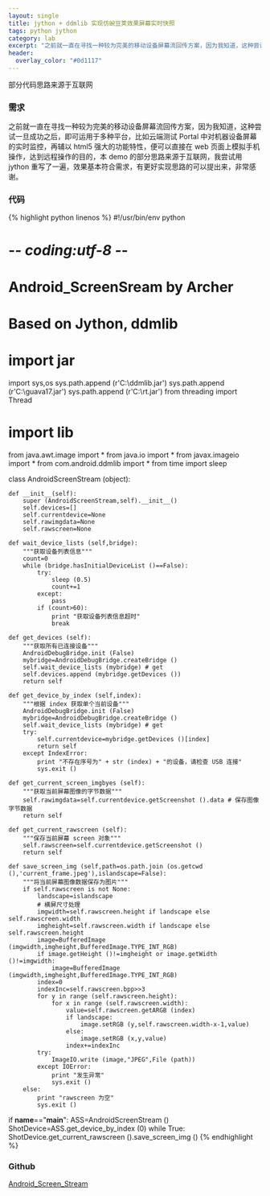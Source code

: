 ```yaml
---
layout: single
title: jython + ddmlib 实现仿豌豆荚效果屏幕实时快照
tags: python jython
category: lab
excerpt: "之前就一直在寻找一种较为完美的移动设备屏幕流回传方案，因为我知道，这种尝试一旦成功之后，即可运用于多种平台，比如云端测试 Portal 中对机器设备屏幕的实时监控，再辅以 html5 强大的功能特性，便可以直接在 web 页面上模拟手机操作，达到远程操作的目的，本 demo 的部分思路来源于互联网，我尝试用 jython 重写了一遍，效果基本符合需求，有更好实现思路的可以提出来，非常感谢。"
header:
  overlay_color: "#0d1117"
---
```


部分代码思路来源于互联网

### 需求

之前就一直在寻找一种较为完美的移动设备屏幕流回传方案，因为我知道，这种尝试一旦成功之后，即可运用于多种平台，比如云端测试 Portal 中对机器设备屏幕的实时监控，再辅以 html5 强大的功能特性，便可以直接在 web 页面上模拟手机操作，达到远程操作的目的，本 demo 的部分思路来源于互联网，我尝试用 jython 重写了一遍，效果基本符合需求，有更好实现思路的可以提出来，非常感谢。

### 代码

{% highlight python linenos %}
#!/usr/bin/env python
# -*- coding:utf-8 -*-
# Android_ScreenSream by Archer
# Based on Jython, ddmlib

# import jar
import sys,os
sys.path.append (r'C:\\ddmlib.jar')
sys.path.append (r'C:\\guava17.jar')
sys.path.append (r'C:\\rt.jar')
from threading import Thread

# import lib
from java.awt.image import *
from java.io import *
from javax.imageio import *
from com.android.ddmlib import *
from time import sleep

class AndroidScreenStream (object):

    def __init__(self):
        super (AndroidScreenStream,self).__init__()
        self.devices=[]
        self.currentdevice=None
        self.rawimgdata=None
        self.rawscreen=None

    def wait_device_lists (self,bridge):
        """获取设备列表信息"""
        count=0
        while (bridge.hasInitialDeviceList ()==False):
            try:
                sleep (0.5)
                count+=1
            except:
                pass
            if (count>60):
                print "获取设备列表信息超时"
                break

    def get_devices (self):
        """获取所有已连接设备"""
        AndroidDebugBridge.init (False)
        mybridge=AndroidDebugBridge.createBridge ()
        self.wait_device_lists (mybridge) # get
        self.devices.append (mybridge.getDevices ())
        return self

    def get_device_by_index (self,index):
        """根据 index 获取单个当前设备"""
        AndroidDebugBridge.init (False)
        mybridge=AndroidDebugBridge.createBridge ()
        self.wait_device_lists (mybridge) # get
        try:
            self.currentdevice=mybridge.getDevices ()[index]
            return self
        except IndexError:
            print "不存在序号为" + str (index) + "的设备，请检查 USB 连接"
            sys.exit ()

    def get_current_screen_imgbyes (self):
        """获取当前屏幕图像的字节数据"""
        self.rawimgdata=self.currentdevice.getScreenshot ().data # 保存图像字节数据
        return self

    def get_current_rawscreen (self):
        """保存当前屏幕 screen 对象"""
        self.rawscreen=self.currentdevice.getScreenshot ()
        return self

    def save_screen_img (self,path=os.path.join (os.getcwd (),'current_frame.jpeg'),islandscape=False):
        """将当前屏幕图像数据保存为图片"""
        if self.rawscreen is not None:
            landscape=islandscape
            # 横屏尺寸处理
            imgwidth=self.rawscreen.height if landscape else self.rawscreen.width
            imgheight=self.rawscreen.width if landscape else self.rawscreen.height
            image=BufferedImage (imgwidth,imgheight,BufferedImage.TYPE_INT_RGB)
            if image.getHeight ()!=imgheight or image.getWidth ()!=imgwidth:
                image=BufferedImage (imgwidth,imgheight,BufferedImage.TYPE_INT_RGB)
            index=0
            indexInc=self.rawscreen.bpp>>3
            for y in range (self.rawscreen.height):
                for x in range (self.rawscreen.width):
                    value=self.rawscreen.getARGB (index)
                    if landscape:
                        image.setRGB (y,self.rawscreen.width-x-1,value)
                    else:
                        image.setRGB (x,y,value)
                    index+=indexInc
            try:
                ImageIO.write (image,"JPEG",File (path))
            except IOError:
                print "发生异常"
                sys.exit ()
        else:
            print "rawscreen 为空"
            sys.exit ()

if __name__=="__main__":
    ASS=AndroidScreenStream ()
    ShotDevice=ASS.get_device_by_index (0)
    while True:
        ShotDevice.get_current_rawscreen ().save_screen_img ()
{% endhighlight %}

### Github

[Android_Screen_Stream](https://github.com/qddegtya/Android_Screen_Stream "Android_Screen_Stream")
